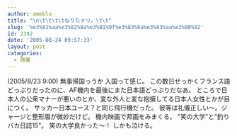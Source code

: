 ```yaml
---
author: ameblo
title: "\n\t\t\t\tなりたナリ。\t\t"
slug: '%e3%81%aa%e3%82%8a%e3%81%9f%e3%83%8a%e3%83%aa%e3%80%82'
id: 2392
date: '2005-08-24 09:57:33'
layout: post
categories:
  - 随筆
---
```


(2005/8/23 9:00) 無事帰国っうか 入国って感じ。 この数日せっかくフランス語どっぷりだったのに、AF機内を最後にまた日本語どっぷりだなあ。 ところで日本人の公衆マナーが悪いのとか、変な外人と変な抱擁してる日本人女性とかが目につく。 サッカー日本ユース？と同じ飛行機だった。 彼等は礼儀正しい～。ジャージと整形眉が微妙だけど。 機内映画で邦画をみまくる。 "笑の大学"と"釣りバカ日誌15"。 笑の大学良かった～！ しかも泣ける。
